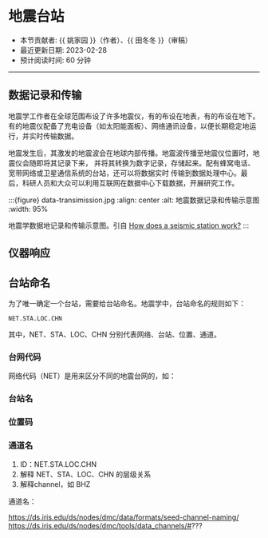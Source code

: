 # 地震台站

- 本节贡献者: {{ 姚家园 }}（作者）、{{ 田冬冬 }}（审稿）
- 最近更新日期: 2023-02-28
- 预计阅读时间: 60 分钟

---

## 数据记录和传输

地震学工作者在全球范围布设了许多地震仪，有的布设在地表，有的布设在地下。
有的地震仪配备了充电设备（如太阳能面板）、网络通讯设备，以便长期稳定地运行，并实时传输数据。

地震发生后，其激发的地震波会在地球内部传播。地震波传播至地震仪位置时，地震仪会随即将其记录下来，
并将其转换为数字记录，存储起来。配有蜂窝电话、宽带网络或卫星通信系统的台站，还可以将数据实时
传输到数据处理中心。最后，科研人员和大众可以利用互联网在数据中心下载数据，开展研究工作。

:::{figure} data-transimission.jpg
:align: center
:alt: 地震数据记录和传输示意图
:width: 95%

地震学数据地记录和传输示意图。引自
[How does a seismic station work?](http://www.usarray.org/public/about/how#anchor1)
:::

## 仪器响应

## 台站命名

为了唯一确定一个台站，需要给台站命名。地震学中，台站命名的规则如下：
```
NET.STA.LOC.CHN
```

其中，NET、STA、LOC、CHN 分别代表网络、台站、位置、通道。

### 台网代码

网络代码（NET）是用来区分不同的地震台网的，如：

### 台站名

### 位置码

### 通道名


1. ID：NET.STA.LOC.CHN
2. 解释 NET、STA、LOC、CHN 的层级关系
3. 解释channel，如 BHZ

通道名：

https://ds.iris.edu/ds/nodes/dmc/data/formats/seed-channel-naming/
https://ds.iris.edu/ds/nodes/dmc/tools/data_channels/#???